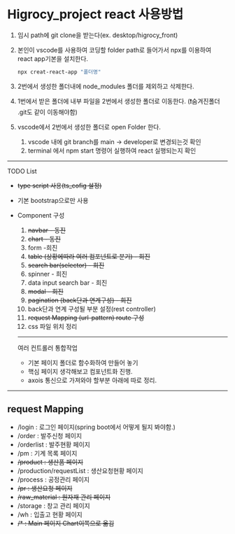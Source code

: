 <h1> Higrocy_project react 사용방법 </h1>

1. 임시 path에 git clone을 받는다(ex. desktop/higrocy_front)
2. 본인이 vscode를 사용하여 코딩할 folder path로 들어가서 npx를 이용하여 react app기본을 설치한다.

   ```powershell
   npx creat-react-app "폴더명"
   ```
3. 2번에서 생성한 폴더내에 node_modules 폴더를 제외하고 삭제한다.
4. 1번에서 받은 폴더에 내부 파일을 2번에서 생성한 폴더로 이동한다. (❗숨겨진폴더 .git도 같이 이동해야함)
5. vscode에서 2번에서 생성한 폴더로 open Folder 한다.

   1. vscode 내에 git branch를 main -> developer로 변경되는것 확인
   2. terminal 에서 npm start 명령어 실행하여 react 실행되는지 확인

---
TODO List
- ~~type script 사용(ts_cofig 설정)~~
- 기본 bootstrap으로만 사용
- Component 구성  
   1. ~~navbar - 동진~~
   2. ~~chart - 동진~~
   3. form -희진
   4. ~~table (상황에따라 여러 컴포넌트로 분기) - 희진~~
   5. ~~search bar(selector) - 희진~~
   6. spinner - 희진
   7. data input search bar - 희진
   8. ~~modal - 희진~~
   9. ~~pagination (back단과 연계구성) - 희진~~
   10. back단과 연계 구성될 부분 설정(rest controller)
   11. ~~request Mapping (url-pattern) route 구성~~
   12. css 파일 위치 정리
   ---

   여러 컨트롤러 통합작업
   - 기본 페이지 폴더로 함수화하여 만들어 놓기
   - 핵심 페이지 생각해보고 컴포넌트화 진행.
   - axois 통신으로 가져와야 할부분 아래에 따로 정리.

---

<h2>request Mapping </h2>  

- /login : 로그인 페이지(spring boot에서 어떻게 될지 봐야함.)
- /order : 발주신청 페이지
- /orderlist : 발주현황 페이지
- /pm : 기계 목록 페이지
- ~~/product : 생산품 페이지~~
- /production/requestList : 생산요청현황 페이지
- /process : 공정관리 페이지
- ~~/pr : 생산요청 페이지~~
- ~~/raw_material : 원자재 관리 페이지~~
- /storage : 창고 관리 페이지
- /wh : 입출고 현황 페이지
- ~~/* : Main 페이지 Chart이쪽으로 옮김~~